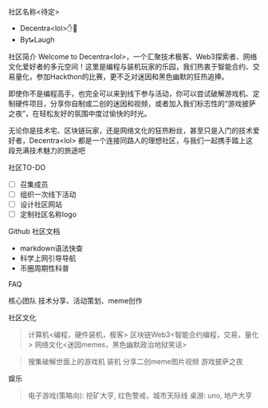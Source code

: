 社区名称<待定>
- Decentra<lol\>✋🤚
- Byt𝓮Laugh

社区简介
Welcome to Decentra<lol\>，一个汇聚技术极客、Web3探索者、网络文化爱好者的多元空间！这里是编程与装机玩家的乐园，我们热衷于智能合约、交易量化，参加Hackthon的比赛，更不乏对迷因和黑色幽默的狂热追捧。

即使你不是编程高手，也完全可以来到线下参与活动，你可以尝试破解游戏机、定制硬件项目，分享你自制或二创的迷因和视频，或者加入我们标志性的“游戏披萨之夜”，在轻松友好的氛围中度过愉快的时光。

无论你是技术宅、区块链玩家，还是网络文化的狂热粉丝，甚至只是入门的技术爱好者，Decentra<lol\> 都是一个连接同路人的理想社区，与我们一起携手踏上这段充满技术魅力的旅途吧

社区TO-DO
- [ ] 召集成员
- [ ] 组织一次线下活动
- [ ] 设计社区网站
- [ ] 定制社区名称logo

Github 社区文档
- markdown语法快查
- 科学上网引导导航
- 币圈周期性科普

FAQ

核心团队
技术分享、活动策划、meme创作



社区文化
> 计算机<编程，硬件装机，极客>
> 区块链Web3<智能合约编程，交易，量化>
> 网络文化<迷因memes，黑色幽默政治地狱笑话>

> 搜集破解世面上的游戏机
> 装机
> 分享二创meme图片视频
> 游戏披萨之夜


娱乐
>电子游戏(策略向): 挖矿大亨, 红色警戒，城市天际线
>桌游: uno, 地产大亨